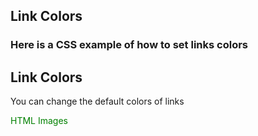 ## Link Colors


### Here is a CSS example of how to set links colors

<!DOCTYPE html>
<html>
<head>
<style>
a:link {
  color: green;
  background-color: transparent;
  text-decoration: none;
}
a:visited {
  color: orange;
  background-color: transparent;
  text-decoration: none;
}
a:hover {
  color: red;
  background-color: transparent;
  text-decoration: underline;
}
a:active {
  color: yellow;
  background-color: transparent;
  text-decoration: underline;
}
</style>
</head>
<body>

<h2>Link Colors</h2>

<p>You can change the default colors of links</p>

<a href="html_images.asp" target="_blank">HTML Images</a> 

</body>
</html>
